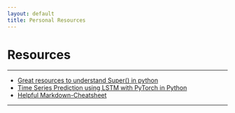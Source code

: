 ```yaml
---
layout: default
title: Personal Resources
---
```


# Resources

---


- [Great resources to understand Super() in python](https://realpython.com/python-super/)
- [Time Series Prediction using LSTM with PyTorch in Python](https://stackabuse.com/time-series-prediction-using-lstm-with-pytorch-in-python/)
- [Helpful Markdown-Cheatsheet](https://github.com/adam-p/markdown-here/wiki/Markdown-Cheatsheet)

---



